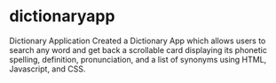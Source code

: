 # dictionaryapp
Dictionary Application
Created a Dictionary App which allows users to search any word and get back a scrollable card displaying its phonetic
spelling, definition, pronunciation, and a list of synonyms using HTML, Javascript, and CSS.
